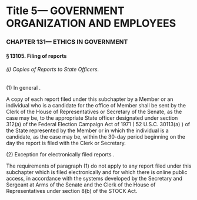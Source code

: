 
# Title 5— GOVERNMENT ORGANIZATION AND EMPLOYEES
### CHAPTER 131— ETHICS IN GOVERNMENT
#### § 13105. Filing of reports
###### (i) Copies of Reports to State Officers.

(1) In general .

A copy of each report filed under this subchapter by a Member or an individual who is a candidate for the office of Member shall be sent by the Clerk of the House of Representatives or Secretary of the Senate, as the case may be, to the appropriate State officer designated under section 312(a) of the Federal Election Campaign Act of 1971 ( 52 U.S.C. 30113(a) ) of the State represented by the Member or in which the individual is a candidate, as the case may be, within the 30-day period beginning on the day the report is filed with the Clerk or Secretary.

(2) Exception for electronically filed reports .

The requirements of paragraph (1) do not apply to any report filed under this subchapter which is filed electronically and for which there is online public access, in accordance with the systems developed by the Secretary and Sergeant at Arms of the Senate and the Clerk of the House of Representatives under section 8(b) of the STOCK Act.
